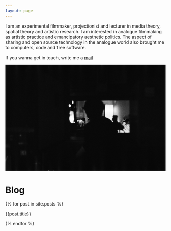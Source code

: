 ```yaml
---
layout: page
---
```


I am an experimental filmmaker, projectionist and lecturer in media theory, spatial theory and artistic research. I am interested in analogue filmmaking as artistic practice and emancipatory aesthetic politics. The aspect of sharing and open source technology in the analogue world also brought me to computers, code and free software.

If you wanna get in touch, write me a <a href="mailto:lostlostlost@posteo.net">mail</a>

![](/assets/img/CosmaGrosser_Projektionist.JPG "Projektionist")
# Blog

{% for post in site.posts %}

<a href="{{ post.url }}">{{post.title}}</a><br>

{% endfor %}